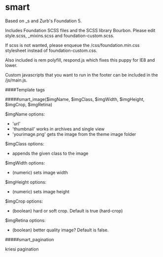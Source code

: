 smart
===

Based on _s and Zurb's Foundation 5.

Includes Foundation SCSS files and the SCSS library Bourbon. Please edit style.scss, _mixins.scss and foundation-custom.scss.

If scss is not wanted, please enqueue the /css/foundation.min.css stylesheet instead of foundation-custom.css.

Also included is rem polyfill, respond.js which fixes this puppy for IE8 and lower.


Custom javascripts that you want to run in the footer can be included in the /js/main.js.


####Template tags

#####smart_image($imgName, $imgClass, $imgWidth, $imgHeight, $imgCrop, $imgRetina)

$imgName options:

- 'url'
- 'thumbnail' works in archives and single view
- 'yourimage.png' gets the image from the theme image folder


$imgClass options:

- appends the given class to the image


$imgWidth options:

- (numeric) sets image width


$imgHeight options: 

- (numeric) sets image height


$imgCrop options:

- (boolean) hard or soft crop. Default is true (hard-crop)


$imgRetina options:

- (boolean) better quality image? Default is false.


#####smart_pagination

kriesi pagination


#####